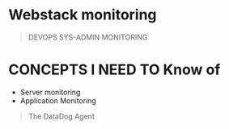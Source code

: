 # Webstack monitoring
> DEVOPS SYS-ADMIN MONITORING

# CONCEPTS I NEED TO Know of

* Server monitoring
* Application Monitoring

> The DataDog Agent 
